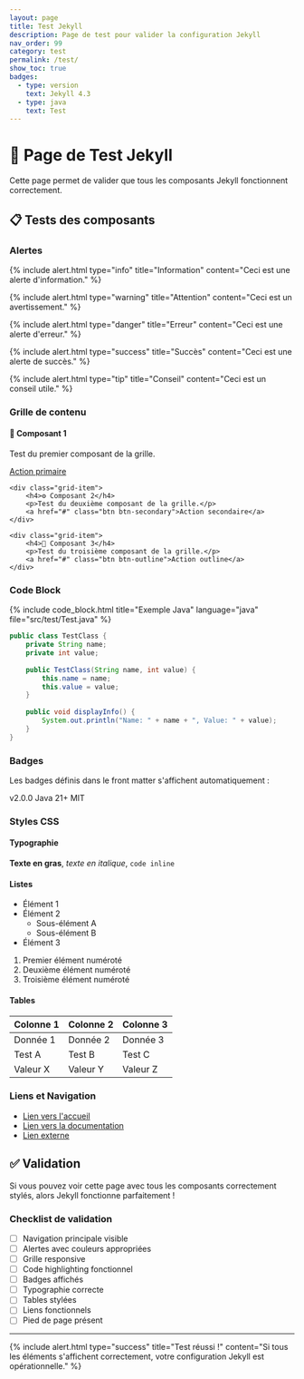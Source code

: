 ```yaml
---
layout: page
title: Test Jekyll
description: Page de test pour valider la configuration Jekyll
nav_order: 99
category: test
permalink: /test/
show_toc: true
badges:
  - type: version
    text: Jekyll 4.3
  - type: java
    text: Test
---
```


# 🧪 Page de Test Jekyll

Cette page permet de valider que tous les composants Jekyll fonctionnent correctement.

## 📋 Tests des composants

### Alertes

{% include alert.html type="info" title="Information" content="Ceci est une alerte d'information." %}

{% include alert.html type="warning" title="Attention" content="Ceci est un avertissement." %}

{% include alert.html type="danger" title="Erreur" content="Ceci est une alerte d'erreur." %}

{% include alert.html type="success" title="Succès" content="Ceci est une alerte de succès." %}

{% include alert.html type="tip" title="Conseil" content="Ceci est un conseil utile." %}

### Grille de contenu

<div class="grid">
    <div class="grid-item">
        <h4>🔧 Composant 1</h4>
        <p>Test du premier composant de la grille.</p>
        <a href="#" class="btn btn-primary">Action primaire</a>
    </div>
    
    <div class="grid-item">
        <h4>⚙️ Composant 2</h4>
        <p>Test du deuxième composant de la grille.</p>
        <a href="#" class="btn btn-secondary">Action secondaire</a>
    </div>
    
    <div class="grid-item">
        <h4>🎯 Composant 3</h4>
        <p>Test du troisième composant de la grille.</p>
        <a href="#" class="btn btn-outline">Action outline</a>
    </div>
</div>

### Code Block

{% include code_block.html title="Exemple Java" language="java" file="src/test/Test.java" %}
```java
public class TestClass {
    private String name;
    private int value;
    
    public TestClass(String name, int value) {
        this.name = name;
        this.value = value;
    }
    
    public void displayInfo() {
        System.out.println("Name: " + name + ", Value: " + value);
    }
}
```

### Badges

Les badges définis dans le front matter s'affichent automatiquement :

<div class="badges">
    <span class="badge badge-version">v2.0.0</span>
    <span class="badge badge-java">Java 21+</span>
    <span class="badge badge-license">MIT</span>
</div>

### Styles CSS

#### Typographie

**Texte en gras**, *texte en italique*, `code inline`

#### Listes

- Élément 1
- Élément 2
  - Sous-élément A
  - Sous-élément B
- Élément 3

1. Premier élément numéroté
2. Deuxième élément numéroté
3. Troisième élément numéroté

#### Tables

| Colonne 1 | Colonne 2 | Colonne 3 |
|-----------|-----------|-----------|
| Donnée 1  | Donnée 2  | Donnée 3  |
| Test A    | Test B    | Test C    |
| Valeur X  | Valeur Y  | Valeur Z  |

### Liens et Navigation

- [Lien vers l'accueil](/)
- [Lien vers la documentation](/docs/)
- [Lien externe](https://github.com/cyfko/filter-build)

## ✅ Validation

Si vous pouvez voir cette page avec tous les composants correctement stylés, alors Jekyll fonctionne parfaitement !

### Checklist de validation

- [ ] Navigation principale visible
- [ ] Alertes avec couleurs appropriées
- [ ] Grille responsive
- [ ] Code highlighting fonctionnel
- [ ] Badges affichés
- [ ] Typographie correcte
- [ ] Tables stylées
- [ ] Liens fonctionnels
- [ ] Pied de page présent

---

{% include alert.html type="success" title="Test réussi !" content="Si tous les éléments s'affichent correctement, votre configuration Jekyll est opérationnelle." %}